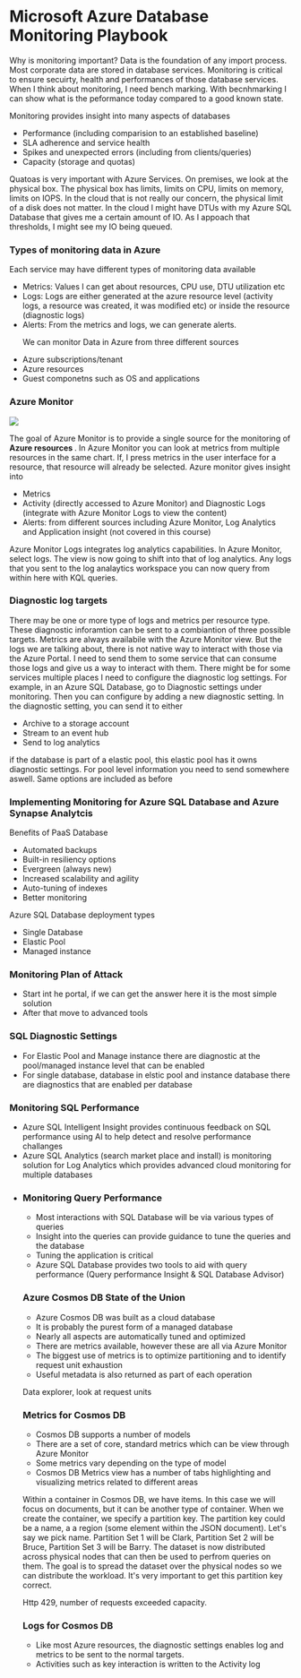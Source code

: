 
<h1> Microsoft Azure Database Monitoring Playbook </h1>

<p> Why is monitoring important? Data is the foundation of any import process. Most corporate data are stored in database services. Monitoring is critical to ensure secuirty, health and performances of those database services. When I think about monitoring, I need bench marking. With becnhmarking I can show what is the peformance today compared to a good known state. </p>

<p> Monitoring provides insight into many aspects of databases </p>
<ul>
  <li> Performance (including comparision to an established baseline) </li>
  <li> SLA adherence and service health </li>
  <li> Spikes and unexpected errors (including from clients/queries) </li>
  <li> Capacity (storage and quotas) </li>
  
  </ul>
  
  <p> Quatoas is very important with Azure Services. On premises, we look at the physical box. The physical box has limits, limits on CPU, limits on memory, limits on IOPS. In the cloud that is not really our concern, the physical limit of a disk does not matter. In the cloud I might have DTUs with my Azure SQL Database that gives me a certain amount of IO. As I appoach that thresholds, I might see my IO being queued. </p>
  
  <h3> Types of monitoring data in Azure </h3>
  <p> Each service may have different types of monitoring data available </p>
  <ul>
  <li> Metrics: Values I can get about resources, CPU use, DTU utilization etc </li>
  <li> Logs: Logs are either generated at the azure resource level (activity logs, a resource was created, it was modified etc) or inside the resource (diagnostic logs)</li>
  <li> Alerts: From the metrics and logs, we can generate alerts. </li>
  </ul>
  
  <ul>
  <p> We can monitor Data in Azure from three different sources </p>
  <li> Azure subscriptions/tenant </li>
  <li> Azure resources </li>
  <li> Guest componetns such as OS and applications </li>
  </ul>
  
  <h3> Azure Monitor </h3>
 
 <img src="https://www.systemcenterautomation.com/wp-content/uploads/2020/01/azure_monitor_twitter.png">
  <p> The goal of Azure Monitor is to provide a single source for the monitoring of <b> Azure resources </b>. In Azure Monitor you can look at metrics from multiple resources in the same chart. If, I press metrics in the user interface for a resource, that resource will already be selected. Azure monitor gives insight into
<ul>
  <li> Metrics </li>
  <li> Activity (directly accessed to Azure Monitor) and Diagnostic Logs (integrate with Azure Monitor Logs to view the content)  </li>
  <li> Alerts: from different sources including Azure Monitor, Log Analytics and Application insight (not covered in this course)</p>
  </ul>
  
  <p> Azure Monitor Logs integrates log analytics capabilities. In Azure Monitor, select logs. The view is now going to shift into that of log analytics. Any logs that you sent to the log analaytics workspace you can now query from within here with KQL queries. </p> 
  
  <h3> Diagnostic log targets </h3>
  <p> There may be one or more type of logs and metrics per resource type. These diagnostic inforamtion can be sent to a combiantion of three possible targets. Metrics are always availabile with the Azure Monitor view. But the logs we are talking about, there is not native way to interact with those via the Azure Portal. I need to send them to some service that can consume those logs and give us a way to interact with them. There might be for some services multiple places I need to configure the diagnostic log settings. For example, in an Azure SQL Database, go to Diagnostic settings under monitoring. Then you can configure by adding a new diagnostic setting. In the diagnostic setting, you can send it to either 
    </p>
<ul>
  <li> Archive to a storage account </li>
  <li> Stream to an event hub </li>
  <li> Send to log analytics </li>
  </ul>
  <p> if the database is part of a elastic pool, this elastic pool has it owns diagnostic settings. For pool level information you need to send somewhere aswell. Same options are included as before </p>
  
<h3> Implementing Monitoring for Azure SQL Database and Azure Synapse Analytcis </h3>
<p> Benefits of PaaS Database </p>
<ul>
  <li> Automated backups </li>
  <li> Built-in resiliency options </li>
  <li> Evergreen (always new)</li>
  <li> Increased scalability and agility </li>
  <li> Auto-tuning of indexes </li>
  <li> Better monitoring </li>
</ul>

<p> Azure SQL Database deployment types </p>
<ul> 
  <li> Single Database </li>
  <li> Elastic Pool </li>
  <li> Managed instance </li>
  </ul>


<h3> Monitoring Plan of Attack </h3>
<ul>
<li> Start int he portal, if we can get the answer here it is the most simple solution </li>
<li> After that move to advanced tools </li>
</ul>

<h3> SQL Diagnostic Settings </h3>
<ul>
  <li> For Elastic Pool and Manage instance there are diagnostic at the pool/managed instance level that can be enabled </li>
  <li> For single database, database in elstic pool and instance database there are diagnostics that are enabled per database </li>
  </ul>
  <p>
  
  <h3> Monitoring SQL Performance </h3>
  <ul>
  <li> Azure SQL Intelligent Insight provides continuous feedback on SQL performance using AI to help detect and resolve performance challanges </li>
  <li> Azure SQL Analytics (search market place and install) is monitoring solution for Log Analytics which provides advanced cloud monitoring for multiple databases </li>
  <li>
    
<h3> Monitoring Query Performance </h3>
<ul>
  <li> Most interactions with SQL Database will be via various types of queries </li>
  <li> Insight into the queries can provide guidance to tune the queries and the database </li>
  <li> Tuning the application is critical </li>
  <li> Azure SQL Database provides two tools to aid with query performance (Query performance Insight & SQL Database Advisor) </li>
  </ul>
  
 
<h3> Azure Cosmos DB State of the Union </h3>
<ul>
  <li> Azure Cosmos DB was built as a cloud database </li>
  <li> It is probably the purest form of a managed database </li>
  <li> Nearly all aspects are automatically tuned and optimized </li>
  <li> There are metrics available, however these are all via Azure Monitor </li>
  <li> The biggest use of metrics is to optimize partitioning and to identify request unit exhaustion </li>
  <li> Useful metadata is also returned as part of each operation </li>
</ul>

<p> Data explorer, look at request units </p>


<h3> Metrics for Cosmos DB </h3>
<ul>
  <li> Cosmos DB supports a number of models </li>
  <li> There are a set of core, standard metrics which can be view through Azure Monitor </li>
  <li> Some metrics vary depending on the type of model </li>
  <li> Cosmos DB Metrics view has a number of tabs highlighting and visualizing metrics related to different areas </li>
  </ul>
  
  <p> Within a container in Cosmos DB, we have items. In this case we will focus on documents, but it can be another type of container. When we create the container, we specify a partition key. The partition key could be a name, a a region (some element within the JSON document). Let's say we pick name. Partition Set 1 will be Clark, Partition Set 2 will be Bruce, Partition Set 3 will be Barry. The dataset is now distributed across physical nodes that can then be used to perfrom queries on them. The goal is to spread the dataset over the physical nodes so we can distribute the workload. It's very important to get this partition key correct. </p>
  
  
  <p> Http 429, number of requests exceeded capacity.
  
  
  <h3> Logs for Cosmos DB </h3>
  <ul>
  <li> Like most Azure resources, the diagnostic settings enables log and metrics to be sent to the normal targets. </li>
  <li> Activities such as key interaction is written to the Activity log </li>
  </ul>
  
